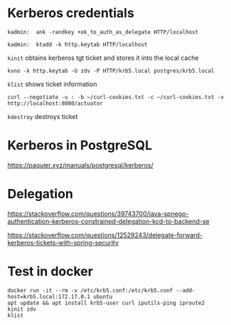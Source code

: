 # Kerberos credentials

`kadmin:  ank -randkey +ok_to_auth_as_delegate HTTP/localhost`

`kadmin:  ktadd -k http.keytab HTTP/localhost`

`kinit` obtains kerberos tgt ticket and stores it into the local cache

`kvno -k http.keytab -U zdv -P HTTP/krb5.local postgres/krb5.local`

`klist` shows ticket information

`curl --negotiate -u : -b ~/curl-cookies.txt -c ~/curl-cookies.txt -v http://localhost:8080/actuator`

`kdestroy` destroys ticket


# Kerberos in PostgreSQL

https://paquier.xyz/manuals/postgresql/kerberos/

# Delegation

https://stackoverflow.com/questions/39743700/java-spnego-authentication-kerberos-constrained-delegation-kcd-to-backend-se

https://stackoverflow.com/questions/12529243/delegate-forward-kerberos-tickets-with-spring-security


# Test in docker

```
docker run -it --rm -v /etc/krb5.conf:/etc/krb5.conf --add-host=krb5.local:172.17.0.1 ubuntu
apt update && apt install krb5-user curl iputils-ping iproute2
kinit zdv
klist
```
